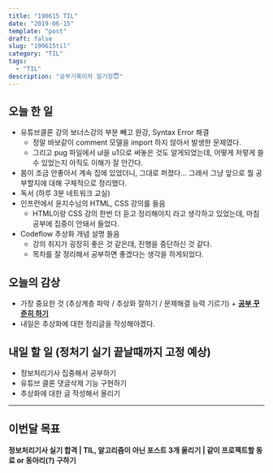 ```yaml
---
title: "190615 TIL"
date: "2019-06-15"
template: "post"
draft: false
slug: "190615til"
category: "TIL"
tags:
  - "TIL"
description: "공부기록이자 일기장😇"
---
```


## 오늘 한 일

- 유튜브클론 강의 보너스강의 부분 빼고 완강, Syntax Error 해결
  - 정말 바보같이 comment 모델을 import 하지 않아서 발생한 문제였다.
  - 그리고 pug 파일에서 ul을 u1으로 써놓은 것도 알게되었는데, 어떻게 저렇게 쓸 수 있었는지 아직도 이해가 잘 안간다.
- 몸이 조금 안좋아서 계속 집에 있었더니, 그대로 퍼졌다… 그래서 그냥 앞으로 뭘 공부할지에 대해 구체적으로 정리했다.
- 독서 (하루 3분 네트워크 교실)
- 인프런에서 윤지수님의 HTML, CSS 강의를 들음
  - HTML이랑 CSS 강의 한번 더 듣고 정리해야지 라고 생각하고 있었는데, 마침 공부에 집중이 안돼서 들었다.
- Codeflow 추상화 개념 설명 들음
  - 강의 취지가 굉장히 좋은 것 같은데, 진행을 중단하신 것 같다.
  - 목차를 잘 정리해서 공부하면 좋겠다는 생각을 하게되었다.

## 오늘의 감상

- 가장 중요한 것 (추상계층 파악 / 추상화 잘하기 / 문제해결 능력 기르기) + <u>**공부 꾸준히 하기**</u>
- 내일은 추상화에 대한 정리글을 작성해야겠다.

## 내일 할 일 (정처기 실기 끝날때까지 고정 예상)

- 정보처리기사 집중해서 공부하기
- 유튜브 클론 댓글삭제 기능 구현하기
- 추상화에 대한 글 작성해서 올리기

---

## 이번달 목표

**정보처리기사 실기 합격 | TIL, 알고리즘이 아닌 포스트 3개 올리기 | 같이 프로젝트할 동료 or 동아리(?) 구하기**